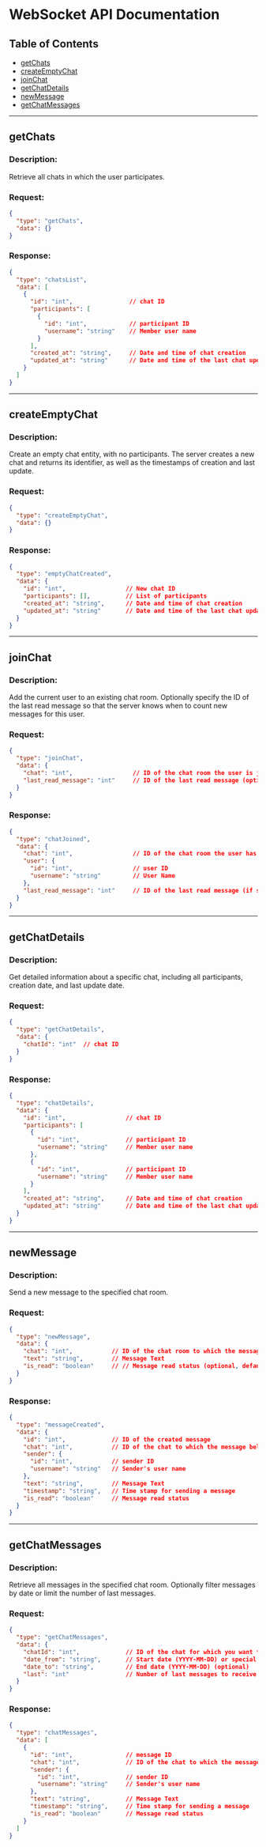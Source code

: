 
# WebSocket API Documentation

## Table of Contents
- [getChats](#getChats)
- [createEmptyChat](#createEmptyChat)
- [joinChat](#joinChat)
- [getChatDetails](#getChatDetails)
- [newMessage](#newMessage)
- [getChatMessages](#getChatMessages)

---

## getChats

### Description:
Retrieve all chats in which the user participates.

### Request:

```json
{
  "type": "getChats",
  "data": {}
}
```

### Response:

```json
{
  "type": "chatsList",
  "data": [
    {
      "id": "int",                // chat ID
      "participants": [
        {
          "id": "int",            // participant ID
          "username": "string"    // Member user name
        }
      ],
      "created_at": "string",     // Date and time of chat creation
      "updated_at": "string"      // Date and time of the last chat update
    }
  ]
}
```

---

## createEmptyChat

### Description:
Create an empty chat entity, with no participants. The server creates a new chat and returns its identifier, as well as the timestamps of creation and last update.

### Request:

```json
{
  "type": "createEmptyChat",
  "data": {}
}
```

### Response:

```json
{
  "type": "emptyChatCreated",
  "data": {
    "id": "int",                 // New chat ID
    "participants": [],          // List of participants
    "created_at": "string",      // Date and time of chat creation
    "updated_at": "string"       // Date and time of the last chat update
  }
}
```

---

## joinChat

### Description:
Add the current user to an existing chat room. Optionally specify the ID of the last read message so that the server knows when to count new messages for this user.

### Request:

```json
{
  "type": "joinChat",
  "data": {
    "chat": "int",                 // ID of the chat room the user is joining
    "last_read_message": "int"     // ID of the last read message (optional)
  }
}
```

### Response:

```json
{
  "type": "chatJoined",
  "data": {
    "chat": "int",                 // ID of the chat room the user has joined
    "user": {
      "id": "int",                 // user ID
      "username": "string"         // User Name
    },
    "last_read_message": "int"     // ID of the last read message (if specified)
  }
}
```

---

## getChatDetails

### Description:
Get detailed information about a specific chat, including all participants, creation date, and last update date.

### Request:

```json
{
  "type": "getChatDetails",
  "data": {
    "chatId": "int"  // chat ID
  }
}
```

### Response:

```json
{
  "type": "chatDetails",
  "data": {
    "id": "int",                 // chat ID
    "participants": [
      {
        "id": "int",             // participant ID
        "username": "string"     // Member user name
      },
      {
        "id": "int",             // participant ID
        "username": "string"     // Member user name
      }
    ],
    "created_at": "string",      // Date and time of chat creation
    "updated_at": "string"       // Date and time of the last chat update
  }
}
```

---

## newMessage

### Description:
Send a new message to the specified chat room.

### Request:

```json
{
  "type": "newMessage",
  "data": {
    "chat": "int",           // ID of the chat room to which the message is sent
    "text": "string",        // Message Text
    "is_read": "boolean"     // // Message read status (optional, defaults to False if not provided)
  }
}
```

### Response:

```json
{
  "type": "messageCreated",
  "data": {
    "id": "int",             // ID of the created message
    "chat": "int",           // ID of the chat to which the message belongs
    "sender": {
      "id": "int",           // sender ID
      "username": "string"   // Sender's user name
    },
    "text": "string",        // Message Text
    "timestamp": "string",   // Time stamp for sending a message
    "is_read": "boolean"     // Message read status
  }
}
```

---

## getChatMessages

### Description:
Retrieve all messages in the specified chat room. Optionally filter messages by date or limit the number of last messages.

### Request:

```json
{
  "type": "getChatMessages",
  "data": {
    "chatId": "int",             // ID of the chat for which you want to retrieve messages
    "date_from": "string",       // Start date (YYYY-MM-DD) or special values: "yesterday", "day_before_yesterday", "last_7_days" (optional)
    "date_to": "string",         // End date (YYYY-MM-DD) (optional)
    "last": "int"                // Number of last messages to receive (optional)
  }
}
```

### Response:

```json
{
  "type": "chatMessages",
  "data": [
    {
      "id": "int",               // message ID
      "chat": "int",             // ID of the chat to which the message belongs
      "sender": {
        "id": "int",             // sender ID
        "username": "string"     // Sender's user name
      },
      "text": "string",          // Message Text
      "timestamp": "string",     // Time stamp for sending a message
      "is_read": "boolean"       // Message read status
    }
  ]
}
```
